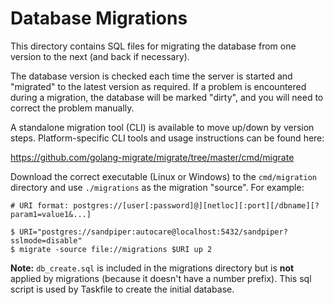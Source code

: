 # Database Migrations

This directory contains SQL files for migrating the database from one version to the next (and back if necessary).

The database version is checked each time the server is started and "migrated" to the latest version as required. If a
problem is encountered during a migration, the database will be marked "dirty", and you will need to correct the problem
manually.

A standalone migration tool (CLI) is available to move up/down by version steps. Platform-specific CLI tools and usage
instructions can be found here:

https://github.com/golang-migrate/migrate/tree/master/cmd/migrate

Download the correct executable (Linux or Windows) to the `cmd/migration` directory and use `./migrations` as the
migration "source". For example:

```
# URI format: postgres://[user[:password]@][netloc][:port][/dbname][?param1=value1&...]

$ URI="postgres://sandpiper:autocare@localhost:5432/sandpiper?sslmode=disable"
$ migrate -source file://migrations $URI up 2
```

**Note:** `db_create.sql` is included in the migrations directory but is **not** applied by migrations (because it doesn't
have a number prefix). This sql script is used by Taskfile to create the initial database.